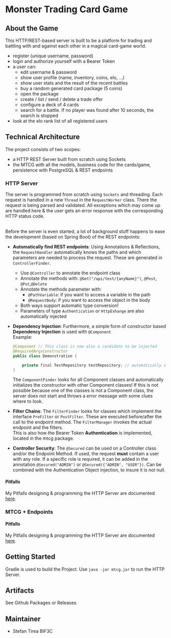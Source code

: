 # Monster Trading Card Game

## About the Game

This HTTP/REST-based server is built to be a platform for trading and battling with
and against each other in a magical card-game world.
* register (unique username, password)
* login and authorize yourself with a Bearer Token
* a user can:
  * edit username & password
  * show user profile (name, inventory, coins, elo, ...)
  * show user stats and the result of the recent battles
  * buy a random generated card package (5 coins)
  * open the package
  * create / list / send / delete a trade offer
  * configure a deck of 4 cards
  * search for a battle. If no player was found after 10 seconds, the search is stopped
* look at the elo rank list of all registered users

## Technical Architecture

The project consists of two scopes:
* a HTTP REST Server built from scratch using Sockets
* the MTCG with all the models, business code for the cards/game, persistence with PostgreSQL & REST endpoints

### HTTP Server

The server is programmed from scratch using `Sockets` and threading.
Each request is handled in a new `Thread` in the `RequestWorker` class. There the request is being
parsed and validated. All exceptions which may come up are handled here & the user gets an error response
with the corresponding HTTP status code. <br><br>

Before the server is even started, a lot of background stuff happens to ease the development (based on Spring Boot) of the REST endpoints:
* **Automatically find REST endpoints**: Using Annotations & Reflections, the `RequestHandler` automatically knows the paths and which parameters are needed
to process the request. These are generated in `ControllerFinder`.
  * Use `@Controller` to annotate the endpoint class
  * Annotate the methods with: `@Get("/api/test/{anyName}")`, `@Post`, `@Put`,`@Delete`
  * Annotate the methods parameter with:
    * `@PathVariable`: if you want to access a variable in the path
    * `@RequestBody`: if you want to access the object in the body
  * Both ways support automatic type conversion!
  * Parameters of type `Authentication` or `HttpExhange` are also automatically injected


* **Dependency Injection**: Furthermore, a simple form of constructor based **Dependency Injection** is used with `@Component`<br>
Example:
  ```java
  @Component // This class is now also a candidate to be injected
  @RequiredArgsConstructor
  public class Demonstration {
  
      private final TestRepository testRepository; // automatically injected
  }
  ```
  The `ComponentFinder` looks for all Component classes and automatically initializes the constructor with other Component classes!
  If this is not possible because one of the classes is not a Component class, the server does not start and throws a error
  message with some clues where to look.


* **Filter Chains**: The `FilterFinder` looks for classes which implement the interface `PreFilter` or `PostFilter`.
  These are executed before/after the call to the endpoint method. The `FilterManager` invokes the actual endpoint and the filters. <br>
  This is also how the Bearer Token **Authentication** is implemented, located in the mtcg package.


* **Controller Security**: The `@Secured` can be used on a Controller class and/or the Endpoint Method.
  If used, the request **must** contain a user with any role. If a specific role is required,
  it can be added in the annotation `@Secured("ADMIN")` or `@Secured({"ADMIN", "USER"})`. Can be combined
  with the Authentication Object injection, to insure it is not null.
  
#### Pitfalls

My Pitfalls designing & programming the HTTP Server are documented
[here](https://github.com/StefanTirea/SWE1-MTCG/wiki/Http-Server).

### MTCG + Endpoints



#### Pitfalls

My Pitfalls designing & programming the HTTP Server are documented
[here](https://github.com/StefanTirea/SWE1-MTCG/wiki/MTCG-Endpoints-&-Persistence).

## Getting Started

Gradle is used to build the Project.
Use `java -jar mtcg.jar` to run the HTTP Server.

## Artifacts

See Github Packages or Releases.

## Maintainer

* Stefan Tirea BIF3C
